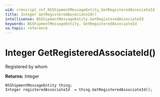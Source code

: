 ```yaml
---
uid: crmscript_ref_NSShipmentMessageEntity_GetRegisteredAssociateId
title: Integer GetRegisteredAssociateId()
intellisense: NSShipmentMessageEntity.GetRegisteredAssociateId
keywords: NSShipmentMessageEntity, GetRegisteredAssociateId
so.topic: reference
---
```


# Integer GetRegisteredAssociateId()

Registered by whom

**Returns:** Integer

```crmscript
NSShipmentMessageEntity thing;
Integer registeredAssociateId  = thing.GetRegisteredAssociateId();
```

